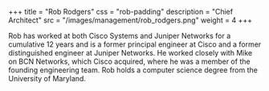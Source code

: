 +++
title = "Rob Rodgers"
css = "rob-padding"
description = "Chief Architect"
src = "/images/management/rob_rodgers.png"
weight = 4
+++

Rob has worked at both Cisco Systems and Juniper Networks for a cumulative 12 years and is a former principal engineer at Cisco and a former distinguished engineer at Juniper Networks. He worked closely with Mike on BCN Networks, which Cisco acquired, where he was a member of the founding engineering team. Rob holds a computer science degree from the University of Maryland.


